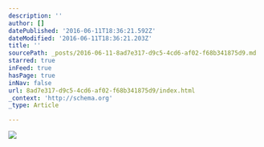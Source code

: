 ```yaml
---
description: ''
author: []
datePublished: '2016-06-11T18:36:21.592Z'
dateModified: '2016-06-11T18:36:21.203Z'
title: ''
sourcePath: _posts/2016-06-11-8ad7e317-d9c5-4cd6-af02-f68b341875d9.md
starred: true
inFeed: true
hasPage: true
inNav: false
url: 8ad7e317-d9c5-4cd6-af02-f68b341875d9/index.html
_context: 'http://schema.org'
_type: Article

---
```

![](https://the-grid-user-content.s3-us-west-2.amazonaws.com/0d9a3562-74d5-4ed0-ac08-4fa5d72af176.jpg)